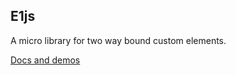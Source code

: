 ## E1js

A micro library for two way bound custom elements.

[Docs and demos](https://ckelsey.github.io/e1js/)

